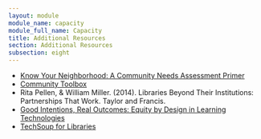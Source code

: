 ```yaml
---
layout: module
module_name: capacity
module_full_name: Capacity
title: Additional Resources
section: Additional Resources
subsection: eight
---
```


<ul>
  <li><a href="https://www.slj.com/2014/06/public-libraries/know-your-neighborhood-a-community-needs-assessment-primer/#_" target="_blank">Know Your Neighborhood: A Community Needs Assessment Primer</a></li>
  <li><a href="https://ctb.ku.edu/en" target="_blank">Community Toolbox</a></li>
   <li>Rita Pellen, & William Miller. (2014). Libraries Beyond Their Institutions: Partnerships That Work. Taylor and Francis.</li>
   <li><a href="https://clalliance.org/publications/good-intentions-real-outcomes-equity-design-learning-technologies/" target="_blank">Good Intentions, Real Outcomes: Equity by Design in Learning Technologies</a></li>
   <li><a href="http://www.techsoupforlibraries.org/blog" target="_blank">TechSoup for Libraries</a></li>
</ul>